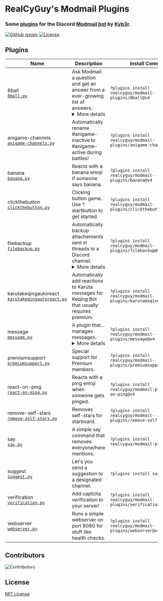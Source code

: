 # RealCyGuy's Modmail Plugins
### Some [plugins](https://github.com/kyb3r/modmail/wiki/Plugins) for the Discord [Modmail bot](https://github.com/kyb3r/modmail) by [Kyb3r](https://kyb3r.github.io/).
[![GitHub issues](https://img.shields.io/github/issues/realcyguy/modmail-plugins?style=for-the-badge)](https://github.com/RealCyGuy/modmail-plugins/issues)
[![License](https://img.shields.io/github/license/realcyguy/modmail-plugins?style=for-the-badge)](https://github.com/RealCyGuy/modmail-plugins/blob/v4/LICENSE)

## Plugins

| Name | Description | Install Command |
| --- | --- | --- |
|8ball<br>[`8ball.py`](https://github.com/RealCyGuy/modmail-plugins/blob/v4/8ball/8ball.py "8ball source code")  | Ask Modmail a question and get an answer from a ever-growing list of answers.<details><summary>More details</summary> Disclaimer: These answers are jokes and should be taken as jokes. For legal advice, talk to a lawyer. For general advice, don't take it from a bot.</details> | `?plugins install realcyguy/modmail-plugins/8ball@v4` |
|anigame-channels<br>[`anigame-channels.py`](https://github.com/RealCyGuy/modmail-plugins/blob/v4/anigame-channels/anigame-channels.py "anigame-channels source code")  | Automatically rename #anigame-inactive to #anigame-active during battles! | `?plugins install realcyguy/modmail-plugins/anigame-channels@v4` |
|banana<br>[`banana.py`](https://github.com/RealCyGuy/modmail-plugins/blob/v4/banana/banana.py "banana source code")  | Reacts with a banana emoji if someone says banana. | `?plugins install realcyguy/modmail-plugins/banana@v4` |
|clickthebutton<br>[`clickthebutton.py`](https://github.com/RealCyGuy/modmail-plugins/blob/v4/clickthebutton/clickthebutton.py "clickthebutton source code")  | Clicking button game. Use ?startbutton to get started. | `?plugins install realcyguy/modmail-plugins/clickthebutton@v4` |
|filebackup<br>[`filebackup.py`](https://github.com/RealCyGuy/modmail-plugins/blob/v4/filebackup/filebackup.py "filebackup source code")  | Automatically backup attachements sent in threads to a Discord channel.<details><summary>More details</summary> This is for viewing attachments in the logviewer after the thread channel has been deleted.</details> | `?plugins install realcyguy/modmail-plugins/filebackup@v4` |
|karutakeqingautoreact<br>[`karutakeqingautoreact.py`](https://github.com/RealCyGuy/modmail-plugins/blob/v4/karutakeqingautoreact/karutakeqingautoreact.py "karutakeqingautoreact source code")  | Automatically add reactions to Karuta messages for Keqing Bot that usually requires premium. | `?plugins install realcyguy/modmail-plugins/karutakeqingautoreact@v4` |
|message<br>[`message.py`](https://github.com/RealCyGuy/modmail-plugins/blob/v4/message/message.py "message source code")  | A plugin that... manages messages.<details><summary>More details</summary> It also has cool message-managing stuff.</details> | `?plugins install realcyguy/modmail-plugins/message@v4` |
|premiumsupport<br>[`premiumsupport.py`](https://github.com/RealCyGuy/modmail-plugins/blob/v4/premiumsupport/premiumsupport.py "premiumsupport source code")  | Special support for Premium members. | `?plugins install realcyguy/modmail-plugins/premiumsupport@v4` |
|react-on-ping<br>[`react-on-ping.py`](https://github.com/RealCyGuy/modmail-plugins/blob/v4/react-on-ping/react-on-ping.py "react-on-ping source code")  | Reacts with a ping emoji when someone gets pinged. | `?plugins install realcyguy/modmail-plugins/react-on-ping@v4` |
|remove-self-stars<br>[`remove-self-stars.py`](https://github.com/RealCyGuy/modmail-plugins/blob/v4/remove-self-stars/remove-self-stars.py "remove-self-stars source code")  | Removes self-stars for starboard. | `?plugins install realcyguy/modmail-plugins/remove-self-stars@v4` |
|say<br>[`say.py`](https://github.com/RealCyGuy/modmail-plugins/blob/v4/say/say.py "say source code")  | A simple say command that removes everyone/here mentions. | `?plugins install realcyguy/modmail-plugins/say@v4` |
|suggest<br>[`suggest.py`](https://github.com/RealCyGuy/modmail-plugins/blob/v4/suggest/suggest.py "suggest source code")  | Let's you send a suggestion to a designated channel. | `?plugins install suggest` |
|verification<br>[`verification.py`](https://github.com/RealCyGuy/modmail-plugins/blob/v4/verification/verification.py "verification source code")  | Add captcha verification to your server! | `?plugins install realcyguy/modmail-plugins/verification@v4` |
|webserver<br>[`webserver.py`](https://github.com/RealCyGuy/modmail-plugins/blob/v4/webserver/webserver.py "webserver source code")  | Runs a simple webserver on port 8080 for stuff like health checks. | `?plugins install realcyguy/modmail-plugins/webserver@v4` |

## Contributors
![Contributors](https://contributors-img.firebaseapp.com/image?repo=realcyguy/modmail-plugins)

## License
[MIT License](https://github.com/RealCyGuy/modmail-plugins/blob/v4/LICENSE)
